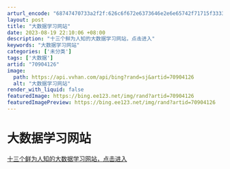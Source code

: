 ```yaml
---
arturl_encode: "68747470733a2f2f:626c6f672e6373646e2e6e65742f71715f3333383133333635:2f61727469636c652f64657461696c732f3730393034313236"
layout: post
title: "大数据学习网站"
date: 2023-08-19 22:10:06 +08:00
description: "十三个鲜为人知的大数据学习网站，点击进入"
keywords: "大数据学习网站"
categories: ['未分类']
tags: ['大数据']
artid: "70904126"
image:
  path: https://api.vvhan.com/api/bing?rand=sj&artid=70904126
  alt: "大数据学习网站"
render_with_liquid: false
featuredImage: https://bing.ee123.net/img/rand?artid=70904126
featuredImagePreview: https://bing.ee123.net/img/rand?artid=70904126
---
```


# 大数据学习网站

[十三个鲜为人知的大数据学习网站，点击进入](http://ms.csdn.net/geek/194388)